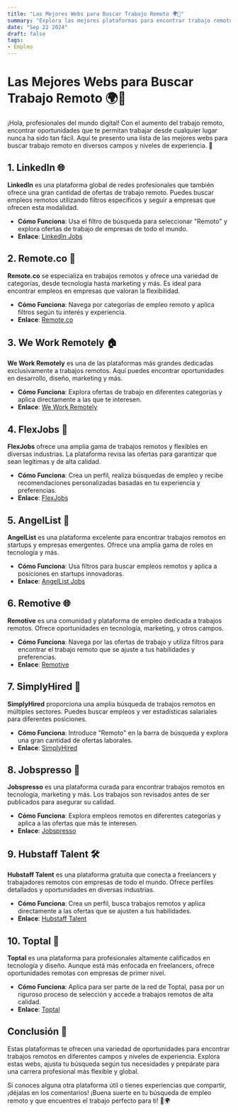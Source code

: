 ```yaml
---
title: "Las Mejores Webs para Buscar Trabajo Remoto 🌍💼"
summary: "Explora las mejores plataformas para encontrar trabajo remoto en diferentes campos y niveles de experiencia. ¡Encuentra el empleo de tus sueños sin importar dónde te encuentres!"
date: "Sep 22 2024"
draft: false
tags:
- Empleo
---
```


# Las Mejores Webs para Buscar Trabajo Remoto 🌍💼

¡Hola, profesionales del mundo digital! Con el aumento del trabajo remoto, encontrar oportunidades que te permitan trabajar desde cualquier lugar nunca ha sido tan fácil. Aquí te presento una lista de las mejores webs para buscar trabajo remoto en diversos campos y niveles de experiencia. 🚀

## 1. **LinkedIn** 🌐

**LinkedIn** es una plataforma global de redes profesionales que también ofrece una gran cantidad de ofertas de trabajo remoto. Puedes buscar empleos remotos utilizando filtros específicos y seguir a empresas que ofrecen esta modalidad.

- **Cómo Funciona**: Usa el filtro de búsqueda para seleccionar "Remoto" y explora ofertas de trabajo de empresas de todo el mundo.
- **Enlace**: [LinkedIn Jobs](https://www.linkedin.com/jobs)

## 2. **Remote.co** 🌟

**Remote.co** se especializa en trabajos remotos y ofrece una variedad de categorías, desde tecnología hasta marketing y más. Es ideal para encontrar empleos en empresas que valoran la flexibilidad.

- **Cómo Funciona**: Navega por categorías de empleo remoto y aplica filtros según tu interés y experiencia.
- **Enlace**: [Remote.co](https://remote.co/remote-jobs)

## 3. **We Work Remotely** 🏠

**We Work Remotely** es una de las plataformas más grandes dedicadas exclusivamente a trabajos remotos. Aquí puedes encontrar oportunidades en desarrollo, diseño, marketing y más.

- **Cómo Funciona**: Explora ofertas de trabajo en diferentes categorías y aplica directamente a las que te interesen.
- **Enlace**: [We Work Remotely](https://weworkremotely.com)

## 4. **FlexJobs** 🌈

**FlexJobs** ofrece una amplia gama de trabajos remotos y flexibles en diversas industrias. La plataforma revisa las ofertas para garantizar que sean legítimas y de alta calidad.

- **Cómo Funciona**: Crea un perfil, realiza búsquedas de empleo y recibe recomendaciones personalizadas basadas en tu experiencia y preferencias.
- **Enlace**: [FlexJobs](https://www.flexjobs.com)

## 5. **AngelList** 🚀

**AngelList** es una plataforma excelente para encontrar trabajos remotos en startups y empresas emergentes. Ofrece una amplia gama de roles en tecnología y más.

- **Cómo Funciona**: Usa filtros para buscar empleos remotos y aplica a posiciones en startups innovadoras.
- **Enlace**: [AngelList Jobs](https://angel.co/jobs)

## 6. **Remotive** 🌐

**Remotive** es una comunidad y plataforma de empleo dedicada a trabajos remotos. Ofrece oportunidades en tecnología, marketing, y otros campos.

- **Cómo Funciona**: Navega por las ofertas de trabajo y utiliza filtros para encontrar el trabajo remoto que se ajuste a tus habilidades y preferencias.
- **Enlace**: [Remotive](https://remotive.com)

## 7. **SimplyHired** 🔎

**SimplyHired** proporciona una amplia búsqueda de trabajos remotos en múltiples sectores. Puedes buscar empleos y ver estadísticas salariales para diferentes posiciones.

- **Cómo Funciona**: Introduce "Remoto" en la barra de búsqueda y explora una gran cantidad de ofertas laborales.
- **Enlace**: [SimplyHired](https://www.simplyhired.com)

## 8. **Jobspresso** 📍

**Jobspresso** es una plataforma curada para encontrar trabajos remotos en tecnología, marketing y más. Los trabajos son revisados antes de ser publicados para asegurar su calidad.

- **Cómo Funciona**: Explora empleos remotos en diferentes categorías y aplica a las ofertas que más te interesen.
- **Enlace**: [Jobspresso](https://jobspresso.co)

## 9. **Hubstaff Talent** 🛠️

**Hubstaff Talent** es una plataforma gratuita que conecta a freelancers y trabajadores remotos con empresas de todo el mundo. Ofrece perfiles detallados y oportunidades en diversas industrias.

- **Cómo Funciona**: Crea un perfil, busca trabajos remotos y aplica directamente a las ofertas que se ajusten a tus habilidades.
- **Enlace**: [Hubstaff Talent](https://talent.hubstaff.com)

## 10. **Toptal** 🌟

**Toptal** es una plataforma para profesionales altamente calificados en tecnología y diseño. Aunque está más enfocada en freelancers, ofrece oportunidades remotas con empresas de primer nivel.

- **Cómo Funciona**: Aplica para ser parte de la red de Toptal, pasa por un riguroso proceso de selección y accede a trabajos remotos de alta calidad.
- **Enlace**: [Toptal](https://www.toptal.com)

## Conclusión 🌟

Estas plataformas te ofrecen una variedad de oportunidades para encontrar trabajos remotos en diferentes campos y niveles de experiencia. Explora estas webs, ajusta tu búsqueda según tus necesidades y prepárate para una carrera profesional más flexible y global.

Si conoces alguna otra plataforma útil o tienes experiencias que compartir, ¡déjalas en los comentarios! ¡Buena suerte en tu búsqueda de empleo remoto y que encuentres el trabajo perfecto para ti! 🚀🌍
